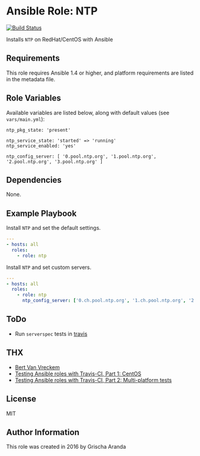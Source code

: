 # Ansible Role: NTP

[![Build Status](https://travis-ci.org/garandam/ansible-role-ntp.svg?branch=master)](https://travis-ci.org/garandam/ansible-role-ntp)

Installs `NTP` on RedHat/CentOS with Ansible

## Requirements
This role requires Ansible 1.4 or higher, and platform requirements are listed in the metadata file.

## Role Variables
Available variables are listed below, along with default values (see `vars/main.yml`):

```
ntp_pkg_state: 'present'

ntp_service_state: 'started' => 'running'
ntp_service_enabled: 'yes'

ntp_config_server: [ '0.pool.ntp.org', '1.pool.ntp.org', '2.pool.ntp.org', '3.pool.ntp.org' ]
```

## Dependencies
None.

## Example Playbook
Install `NTP` and set the default settings.
```yaml
---
- hosts: all
  roles:
    - role: ntp
```

Install `NTP` and set custom servers.
```yaml
---
- hosts: all
  roles:
    - role: ntp
      ntp_config_server: ['0.ch.pool.ntp.org', '1.ch.pool.ntp.org', '2.ch.pool.ntp.org', '3.ch.pool.ntp.org']
```

## ToDo
- Run `serverspec` tests in [travis](https://travis-ci.org/)

## THX
- [Bert Van Vreckem](https://bertvv.github.io/notes-to-self/about/)
- [Testing Ansible roles with Travis-CI, Part 1: CentOS](http://bertvv.github.io/notes-to-self/2015/12/11/testing-ansible-roles-with-travis-ci-part-1-centos/)
- [Testing Ansible roles with Travis-CI, Part 2: Multi-platform tests](http://bertvv.github.io/notes-to-self/2015/12/13/testing-ansible-roles-with-travis-ci-part-2-multi-platform-tests/)

## License
MIT

## Author Information
This role was created in 2016 by Grischa Aranda